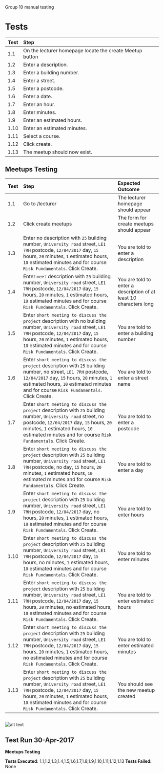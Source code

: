  Group 10 manual testing

# Tests

| Test | Step |
|----|:-----|
| 1.1 | On the lecturer homepage locate the create Meetup button
| 1.2 | Enter a description.
| 1.3 | Enter a building number.
| 1.4 | Enter a street.
| 1.5 | Enter a postcode.
| 1.6 | Enter a date.
| 1.7 | Enter an hour.
| 1.8 | Enter minutes.
| 1.9 | Enter an estimated hours.
| 1.10 | Enter an estimated minutes.
| 1.11 | Select a course.
| 1.12 | Click create.
| 1.13 | The meetup should now exist.

## Meetups Testing

| Test | Step | Expected Outcome |
|----|:-----|:-----|
| 1.1 | Go to /lecturer  | The lecturer homepage should appear  |
| 1.2 | Click create meetups | The form for create meetups should appear |
| 1.3 | Enter no description with `25` building number, `University road` street, `LE1 7RH` postcode, `12/04/2017` day, `15` hours, `20` minutes, `1` estimated hours, `10` estimated minutes and for course `Risk Fundamentals`. Click Create. | You are told to enter a description |
| 1.4 | Enter `meet` description with `25` building number, `University road` street, `LE1 7RH` postcode, `12/04/2017` day, `15` hours, `20` minutes, `1` estimated hours, `10` estimated minutes and for course `Risk Fundamentals`. Click Create. | You are told to enter a description of at least 10 characters long|
| 1.5 | Enter `short meeting to discuss the project` description with no building number, `University road` street, `LE1 7RH` postcode, `12/04/2017` day, `15` hours, `20` minutes, `1` estimated hours, `10` estimated minutes and for course `Risk Fundamentals`. Click Create. | You are told to enter a building number |
| 1.6 | Enter `short meeting to discuss the project` description with `25` building number, no street, `LE1 7RH` postcode, `12/04/2017` day, `15` hours, `20` minutes, `1` estimated hours, `10` estimated minutes and for course `Risk Fundamentals`. Click Create. | You are told to enter a street name |
| 1.7 | Enter `short meeting to discuss the project` description with `25` building number, `University road` street, no postcode, `12/04/2017` day, `15` hours, `20` minutes, `1` estimated hours, `10` estimated minutes and for course `Risk Fundamentals`. Click Create. | You are told to enter a postcode |
| 1.8 | Enter `short meeting to discuss the project` description with `25` building number, `University road` street, `LE1 7RH` postcode, no day, `15` hours, `20` minutes, `1` estimated hours, `10` estimated minutes and for course `Risk Fundamentals`. Click Create. | You are told to enter a day |
| 1.9 | Enter `short meeting to discuss the project` description with `25` building number, `University road` street, `LE1 7RH` postcode, `12/04/2017` day, no hours, `20` minutes, `1` estimated hours, `10` estimated minutes and for course `Risk Fundamentals`. Click Create. | You are told to enter hours |
| 1.10 | Enter `short meeting to discuss the project` description with `25` building number, `University road` street, `LE1 7RH` postcode, `12/04/2017` day, `15` hours, no minutes, `1` estimated hours, `10` estimated minutes and for course `Risk Fundamentals`. Click Create. | You are told to enter minutes |
| 1.11 | Enter `short meeting to discuss the project` description with `25` building number, `University road` street, `LE1 7RH` postcode, `12/04/2017` day, `15` hours, `20` minutes, no estimated hours, `10` estimated minutes and for course `Risk Fundamentals`. Click Create. | You are told to enter estimated hours |
| 1.12 | Enter `short meeting to discuss the project` description with `25` building number, `University road` street, `LE1 7RH` postcode, `12/04/2017` day, `15` hours, `20` minutes, `1` estimated hours, no estimated minutes and for course `Risk Fundamentals`. Click Create. | You are told to enter estimated minutes |
| 1.13 | Enter `short meeting to discuss the project` description with `25` building number, `University road` street, `LE1 7RH` postcode, `12/04/2017` day, `15` hours, `20` minutes, `1` estimated hours, `10` estimated minutes and for course `Risk Fundamentals`. Click Create. | You should see the new meetup created |

##
![alt text](https://github.com/UOL-CS/co2015-16-17-group-10/blob/master/0_docs/ManualTestEvidence/LecturerCreateMeetup.png)

## Test Run 30-Apr-2017
**Meetups Testing**

**Tests Executed:** 1.1,1.2,1.3,1.4,1.5,1.6,1.7,1.8,1.9,1.10,1.11,1.12,1.13
**Tests Failed:** None
